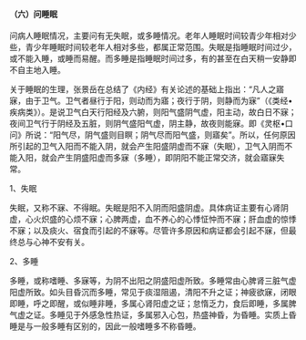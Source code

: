 #### （六）问睡眠

问病人睡眠情况，主要问有无失眠，或多睡情况。老年人睡眠时间较青少年相对少些，青少年睡眠时间较老年人相对多些，都属正常范围。失眠是指睡眠时间过少，或不能入睡，或睡而易醒。而多睡是指睡眠时间过多，有的甚至在白天稍一安静即不自主地入睡。

关于睡眠的生理，张景岳在总结了《内经》有关论述的基础上指出：“凡人之寤寐，由于卫气。卫气者昼行于阳，则动而为寤；夜行于阴，则静而为寐”（《类经•疾病类》）。是说卫气白天行阳经及六腑，则阳气盛阴气虚，阳主动，故白日不寐；夜间卫气行于阴经及五脏，则阴气盛阳气虚，阴主静，故夜则能寐。即《灵枢•口问》所说：“阳气尽，阴气盛则目瞑；阴气尽而阳气盛，则寤矣”。所以，任何原因所引起的卫气入阳而不能入阴，就会产生阳盛阴虚而不寐（失眠），卫气入阴而不能入阳，就会产生阴盛阳虚而多寐（多睡），即阴阳不能正常交济，就会寤寐失常。

1、失眠

失眠，又称不寐、不得眠。失眠是阳不入阴而阳盛阴虚。具体病证主要有心肾阴虚，心火炽盛的心烦不寐；心脾两虚，血不养心的心悸怔忡而不寐；肝血虚的惊悸不寐；以及痰火、宿食而引起的不寐等。尽管许多原因和病证都会引起不寐，但最终总与心神不安有关。

2、多睡

多睡，或称嗜睡、多寐等，为阴不出阳之阴盛阳虚所致。多睡常由心脾肾三脏气虚阳虚所致。如头目昏沉而多睡，常见于痰湿阻遏，清阳不升之证；神疲欲寐，闭眼即睡，呼之即醒，或似睡非睡，多属心肾阳虚之证；怠惰乏力，食后即睡，多属脾气虚之证。多睡见于外感急性热证，多属邪入心包，热盛神昏，为昏睡。实质上昏睡是与一般多睡有区别的，因此一般嗜睡多不称昏睡。
